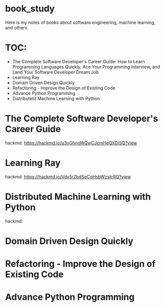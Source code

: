 # book_study

Here is my notes of books about software engineering, machine learning, and others. 

# TOC:

- The Complete Software Developer's Career Guide: How to Learn Programming Languages Quickly, Ace Your Programming Interview, and Land Your Software Developer Dream Job
- Learning Ray
- Domain Driven Design Quickly
- Refactoring - Improve the Design of Existing Code
- Advance Python Programming 
- Distributetd Machine Learning with Python

# The Complete Software Developer's Career Guide

hackmd: https://hackmd.io/u3nGhnoWQwCJcmHeQXDiSQ?view

# Learning Ray

hackmd: https://hackmd.io/Vdv5rZbdSeCqHsbWzslcRQ?view

# Distributed Machine Learning with Python 

hackmd: 

# Domain Driven Design Quickly 

# Refactoring - Improve the Design of Existing Code 

# Advance Python Programming 
